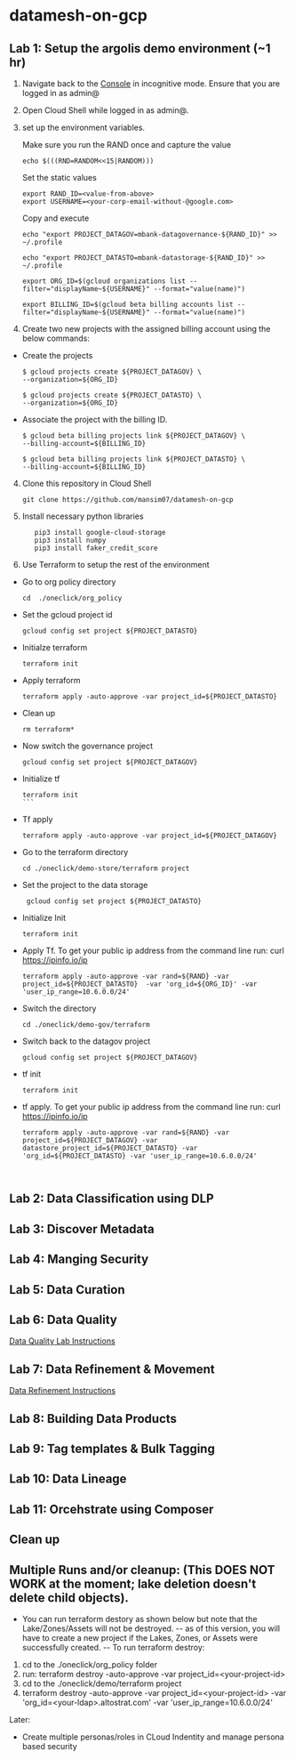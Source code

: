 # datamesh-on-gcp
## Lab 1: Setup the argolis demo environment (~1 hr) 
1. Navigate back to the [Console](https://console.cloud.google.com) in incognitive mode. Ensure that you are logged in as admin@

2. Open Cloud Shell while logged in as admin@.

3. set up the environment variables.

    Make sure you run the RAND once and capture the  value 

    ``` 
    echo $(((RND=RANDOM<<15|RANDOM)))
    ```
    Set the static values 

    ```
    export RAND_ID=<value-from-above>
    export USERNAME=<your-corp-email-without-@google.com>
    ```

    Copy and execute 
    ```
    echo "export PROJECT_DATAGOV=mbank-datagovernance-${RAND_ID}" >> ~/.profile

    echo "export PROJECT_DATASTO=mbank-datastorage-${RAND_ID}" >> ~/.profile

    export ORG_ID=$(gcloud organizations list --filter="displayName~${USERNAME}" --format="value(name)")

    export BILLING_ID=$(gcloud beta billing accounts list --filter="displayName~${USERNAME}" --format="value(name)")

    ```


3. Create two new projects with the assigned billing account using the below commands: 
  * Create the projects 
    ```shell
    $ gcloud projects create ${PROJECT_DATAGOV} \
    --organization=${ORG_ID}

    $ gcloud projects create ${PROJECT_DATASTO} \
    --organization=${ORG_ID}

    ```

* Associate the project with the billing ID.
    ```shell
    $ gcloud beta billing projects link ${PROJECT_DATAGOV} \
    --billing-account=${BILLING_ID}

    $ gcloud beta billing projects link ${PROJECT_DATASTO} \
    --billing-account=${BILLING_ID}

    ```


4.  Clone this repository in Cloud Shell

    ```shell
    git clone https://github.com/mansim07/datamesh-on-gcp
    ```

5.  Install necessary python libraries
     
     ```shell
        pip3 install google-cloud-storage
        pip3 install numpy
        pip3 install faker_credit_score
    ```

6. Use Terraform to setup the rest of the environment
 * Go to org policy directory 
    ```
    cd  ./oneclick/org_policy
    ```
* Set the gcloud project id 
    ```
    gcloud config set project ${PROJECT_DATASTO}
    ```
*  Initialze terraform
    ```
    terraform init
    ```
*  Apply terraform
    ```
    terraform apply -auto-approve -var project_id=${PROJECT_DATASTO}
    ```
*  Clean up
    ```
    rm terraform*
    ```
* Now switch the governance project
    ```
    gcloud config set project ${PROJECT_DATAGOV}
    ```
* Initialize tf 
    ````
    terraform init
    ```
* Tf apply 

    ```
    terraform apply -auto-approve -var project_id=${PROJECT_DATAGOV}
    ```
* Go to the terraform directory   
    ```
    cd ./oneclick/demo-store/terraform project
    ```
* Set the project to the data storage 
   ```
    gcloud config set project ${PROJECT_DATASTO}
   ```
* Initialize Init  
    ```
    terraform init
    ```
* Apply  Tf. To get your public ip address from the command line run: curl https://ipinfo.io/ip
    ```
    terraform apply -auto-approve -var rand=${RAND} -var project_id=${PROJECT_DATASTO}  -var 'org_id=${ORG_ID}' -var 'user_ip_range=10.6.0.0/24'
    ```
* Switch the directory 
    ```
    cd ./oneclick/demo-gov/terraform
    ```
* Switch back to the datagov project 
   ```
   gcloud config set project ${PROJECT_DATAGOV}
   ```
* tf init 
    ```
    terraform init
    ```
* tf apply. To get your public ip address from the command line run: curl https://ipinfo.io/ip
    ```
    terraform apply -auto-approve -var rand=${RAND} -var project_id=${PROJECT_DATAGOV} -var datastore_project_id=${PROJECT_DATASTO} -var 'org_id=${PROJECT_DATASTO} -var 'user_ip_range=10.6.0.0/24'



## Lab 2: Data Classification using DLP

## Lab 3: Discover Metadata

## Lab 4: Manging Security

## Lab 5: Data Curation

## Lab 6: Data Quality

[Data Quality Lab Instructions](https://docs.google.com/document/d/17m6bBAVf51q3tvo7hdjBElac32_t8FR3olZH6vTOYhs/edit#heading=h.10b13csq101)

## Lab 7: Data Refinement & Movement 

[Data Refinement Instructions](https://docs.google.com/document/d/1RZXgMViqdnaCpqiTVbbj07zOuWgo2nRNcwbdv-Zo1bs/edit?resourcekey=0-VLlLdyURPwx1iJd-Ih-Wfw)

## Lab 8: Building Data Products

## Lab 9: Tag templates & Bulk Tagging

## Lab 10: Data Lineage 

## Lab 11: Orcehstrate using Composer


## Clean up 

## Multiple Runs and/or cleanup: (This DOES NOT WORK at the moment; lake deletion doesn't delete child objects).

- You can run terraform destory as shown below but note that the Lake/Zones/Assets will not be destroyed.
-- as of this version, you will have to create a new project if the Lakes, Zones, or Assets were successfully created.
-- To run terraform destroy: 
1. cd to the ./oneclick/org_policy folder
2. run:  terraform destroy -auto-approve -var project_id=&lt;your-project-id&gt;
3. cd to the ./oneclick/demo/terraform project
4. terraform destroy -auto-approve -var project_id=&lt;your-project-id&gt; -var 'org_id=&lt;your-ldap&gt;.altostrat.com' -var 'user_ip_range=10.6.0.0/24'



Later: 

 - Create multiple personas/roles in CLoud Indentity  and manage persona based security 

